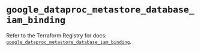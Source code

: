 # `google_dataproc_metastore_database_iam_binding`

Refer to the Terraform Registry for docs: [`google_dataproc_metastore_database_iam_binding`](https://registry.terraform.io/providers/hashicorp/google/6.30.0/docs/resources/dataproc_metastore_database_iam_binding).

